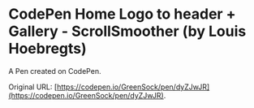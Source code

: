 # CodePen Home Logo to header + Gallery - ScrollSmoother (by Louis Hoebregts)

A Pen created on CodePen.

Original URL: [https://codepen.io/GreenSock/pen/dyZJwJR](https://codepen.io/GreenSock/pen/dyZJwJR).

